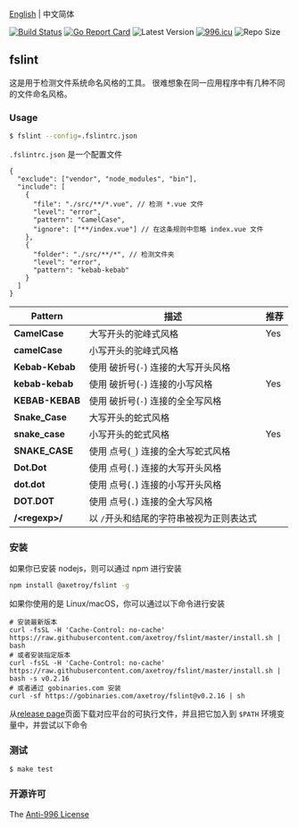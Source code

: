 [English](README.md) | 中文简体

[![Build Status](https://github.com/axetroy/fslint/workflows/ci/badge.svg)](https://github.com/axetroy/fslint/actions)
[![Go Report Card](https://goreportcard.com/badge/github.com/axetroy/fslint)](https://goreportcard.com/report/github.com/axetroy/fslint)
![Latest Version](https://img.shields.io/github/v/release/axetroy/fslint.svg)
[![996.icu](https://img.shields.io/badge/link-996.icu-red.svg)](https://996.icu)
![Repo Size](https://img.shields.io/github/repo-size/axetroy/fslint.svg)

## fslint

这是用于检测文件系统命名风格的工具。 很难想象在同一应用程序中有几种不同的文件命名风格。

### Usage

```bash
$ fslint --config=.fslintrc.json
```

`.fslintrc.json` 是一个配置文件

```jsonc
{
  "exclude": ["vendor", "node_modules", "bin"],
  "include": [
    {
      "file": "./src/**/*.vue", // 检测 *.vue 文件
      "level": "error",
      "pattern": "CamelCase",
      "ignore": ["**/index.vue"] // 在这条规则中忽略 index.vue 文件
    },
    {
      "folder": "./src/**/*", // 检测文件夹
      "level": "error",
      "pattern": "kebab-kebab"
    }
  ]
}
```

| Pattern          | 描述                                     | 推荐 |
| ---------------- | ---------------------------------------- | ---- |
| **CamelCase**    | 大写开头的驼峰式风格                     | Yes  |
| **camelCase**    | 小写开头的驼峰式风格                     |      |
| **Kebab-Kebab**  | 使用 破折号(`-`) 连接的大写开头风格      |      |
| **kebab-kebab**  | 使用 破折号(`-`) 连接的小写风格          | Yes  |
| **KEBAB-KEBAB**  | 使用 破折号(`-`) 连接的全全写风格        |      |
| **Snake_Case**   | 大写开头的蛇式风格                       |      |
| **snake_case**   | 小写开头的蛇式风格                       | Yes  |
| **SNAKE_CASE**   | 使用 点号(`_`) 连接的全大写蛇式风格      |      |
| **Dot.Dot**      | 使用 点号(`.`) 连接的大写开头风格        |      |
| **dot.dot**      | 使用 点号(`.`) 连接的小写开头风格        |      |
| **DOT.DOT**      | 使用 点号(`.`) 连接的全大写风格          |      |
| **/\<regexp\>/** | 以 `/`开头和结尾的字符串被视为正则表达式 |      |

### 安装

如果你已安装 nodejs，则可以通过 npm 进行安装

```bash
npm install @axetroy/fslint -g
```

如果你使用的是 Linux/macOS，你可以通过以下命令进行安装

```shell
# 安装最新版本
curl -fsSL -H 'Cache-Control: no-cache' https://raw.githubusercontent.com/axetroy/fslint/master/install.sh | bash
# 或者安装指定版本
curl -fsSL -H 'Cache-Control: no-cache' https://raw.githubusercontent.com/axetroy/fslint/master/install.sh | bash -s v0.2.16
# 或者通过 gobinaries.com 安装
curl -sf https://gobinaries.com/axetroy/fslint@v0.2.16 | sh
```

从[release page](https://github.com/axetroy/fslint/releases)页面下载对应平台的可执行文件，并且把它加入到 `$PATH` 环境变量中，并尝试以下命令

### 测试

```bash
$ make test
```

### 开源许可

The [Anti-996 License](LICENSE_zh-CN)
